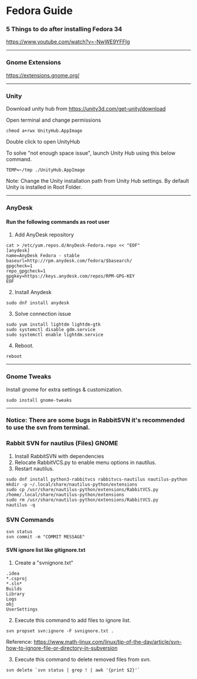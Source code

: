 # Fedora Guide

### 5 Things to do after installing Fedora 34
https://www.youtube.com/watch?v=-NwWE9YFFIg

---

### Gnome Extensions
https://extensions.gnome.org/

---

### Unity 
Download unity hub from https://unity3d.com/get-unity/download

Open terminal and change permissions
```
chmod a+rwx UnityHub.AppImage
```
Double click to open UnityHub

To solve "not enough space issue", launch Unity Hub using this below command.
```
TEMP=~/tmp ./UnityHub.AppImage
```

Note: Change the Unity installation path from Unity Hub settings. By default Unity is installed in Root Folder.

---

### AnyDesk
#### Run the following commands as root user
1) Add AnyDesk repository
```
cat > /etc/yum.repos.d/AnyDesk-Fedora.repo << "EOF" 
[anydesk]
name=AnyDesk Fedora - stable
baseurl=http://rpm.anydesk.com/fedora/$basearch/
gpgcheck=1
repo_gpgcheck=1
gpgkey=https://keys.anydesk.com/repos/RPM-GPG-KEY
EOF
```
2) Install Anydesk
```
sudo dnf install anydesk
```
3) Solve connection issue
```
sudo yum install lightdm lightdm-gtk
sudo systemctl disable gdm.service
sudo systemctl enable lightdm.service
```
4) Reboot.
```
reboot
```
---

### Gnome Tweaks
Install gnome for extra settings & customization.
```
sudo install gnome-tweaks
```
---
### Notice: There are some bugs in RabbitSVN it's recommended to use the svn from terminal.  
### Rabbit SVN for nautilus (Files) GNOME
1) Install RabbitSVN with dependencies
2) Relocate RabbitVCS.py to enable menu options in nautilus.
3) Restart nautilus.
```
sudo dnf install python3-rabbitvcs rabbitvcs-nautilus nautilus-python
mkdir -p ~/.local/share/nautilus-python/extensions
sudo cp /usr/share/nautilus-python/extensions/RabbitVCS.py /home/.local/share/nautilus-python/extensions
sudo rm /usr/share/nautilus-python/extensions/RabbitVCS.py
nautilus -q
```

### SVN Commands
```
svn status
svn commit -m "COMMIT MESSAGE"
```
 #### SVN ignore list like gitignore.txt
1) Create a "svnignore.txt"
```
.idea
*.csproj
*.sln*
Builds
Library
Logs
obj
UserSettings
```
2) Execute this command to add files to ignore list.
```
svn propset svn:ignore -F svnignore.txt .
```
Reference: https://www.math-linux.com/linux/tip-of-the-day/article/svn-how-to-ignore-file-or-directory-in-subversion

3) Execute this command to delete removed files from svn.
```
svn delete `svn status | grep ! | awk '{print $2}'`
```

